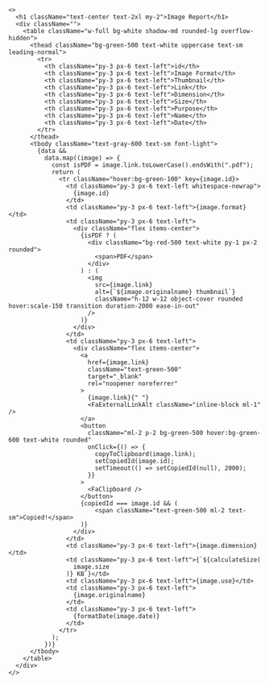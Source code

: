     <>
      <h1 className="text-center text-2xl my-2">Image Report</h1>
      <div className="">
        <table className="w-full bg-white shadow-md rounded-lg overflow-hidden">
          <thead className="bg-green-500 text-white uppercase text-sm leading-normal">
            <tr>
              <th className="py-3 px-6 text-left">id</th>
              <th className="py-3 px-6 text-left">Image Format</th>
              <th className="py-3 px-6 text-left">Thumbnail</th>
              <th className="py-3 px-6 text-left">Link</th>
              <th className="py-3 px-6 text-left">Dimension</th>
              <th className="py-3 px-6 text-left">Size</th>
              <th className="py-3 px-6 text-left">Purpose</th>
              <th className="py-3 px-6 text-left">Name</th>
              <th className="py-3 px-6 text-left">Date</th>
            </tr>
          </thead>
          <tbody className="text-gray-600 text-sm font-light">
            {data &&
              data.map((image) => {
                const isPDF = image.link.toLowerCase().endsWith(".pdf");
                return (
                  <tr className="hover:bg-green-100" key={image.id}>
                    <td className="py-3 px-6 text-left whitespace-nowrap">
                      {image.id}
                    </td>
                    <td className="py-3 px-6 text-left">{image.format}</td>
                    <td className="py-3 px-6 text-left">
                      <div className="flex items-center">
                        {isPDF ? (
                          <div className="bg-red-500 text-white py-1 px-2 rounded">
                            <span>PDF</span>
                          </div>
                        ) : (
                          <img
                            src={image.link}
                            alt={`${image.originalname} thumbnail`}
                            className="h-12 w-12 object-cover rounded hover:scale-150 transition duration-2000 ease-in-out"
                          />
                        )}
                      </div>
                    </td>
                    <td className="py-3 px-6 text-left">
                      <div className="flex items-center">
                        <a
                          href={image.link}
                          className="text-green-500"
                          target="_blank"
                          rel="noopener noreferrer"
                        >
                          {image.link}{" "}
                          <FaExternalLinkAlt className="inline-block ml-1" />
                        </a>
                        <button
                          className="ml-2 p-2 bg-green-500 hover:bg-green-600 text-white rounded"
                          onClick={() => {
                            copyToClipboard(image.link);
                            setCopiedId(image.id);
                            setTimeout(() => setCopiedId(null), 2000);
                          }}
                        >
                          <FaClipboard />
                        </button>
                        {copiedId === image.id && (
                            <span className="text-green-500 ml-2 text-sm">Copied!</span>
                        )}
                      </div>
                    </td>
                    <td className="py-3 px-6 text-left">{image.dimension}</td>
                    <td className="py-3 px-6 text-left">{`${calculateSize(
                      image.size
                    )} KB`}</td>
                    <td className="py-3 px-6 text-left">{image.use}</td>
                    <td className="py-3 px-6 text-left">
                      {image.originalname}
                    </td>
                    <td className="py-3 px-6 text-left">
                      {formatDate(image.date)}
                    </td>
                  </tr>
                );
              })}
          </tbody>
        </table>
      </div>
    </>